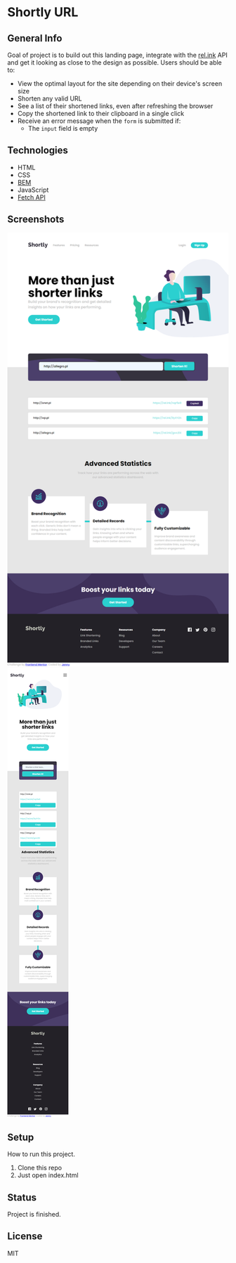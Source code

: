 # Shortly URL

## General Info

Goal of project is to build out this landing page, integrate with the [rel.ink](https://rel.ink) API and get it looking as close to the design as possible.
Users should be able to:
- View the optimal layout for the site depending on their device's screen size
- Shorten any valid URL
- See a list of their shortened links, even after refreshing the browser
- Copy the shortened link to their clipboard in a single click
- Receive an error message when the `form` is submitted if:
  - The `input` field is empty


## Technologies
* HTML 
* CSS 
* [BEM](http://getbem.com/introduction/)
* JavaScript
* [Fetch API](https://developer.mozilla.org/en-US/docs/Web/API/Fetch_API)

## Screenshots
![Desktop screenshot](./doc/shortly_url_desktop_version.png)
![Mobile screenshot](./doc/shortly_url_mobile_version.png)

## Setup
How to run this project.
1. Clone this repo
2. Just open index.html

## Status
Project is finished.

## License
MIT


